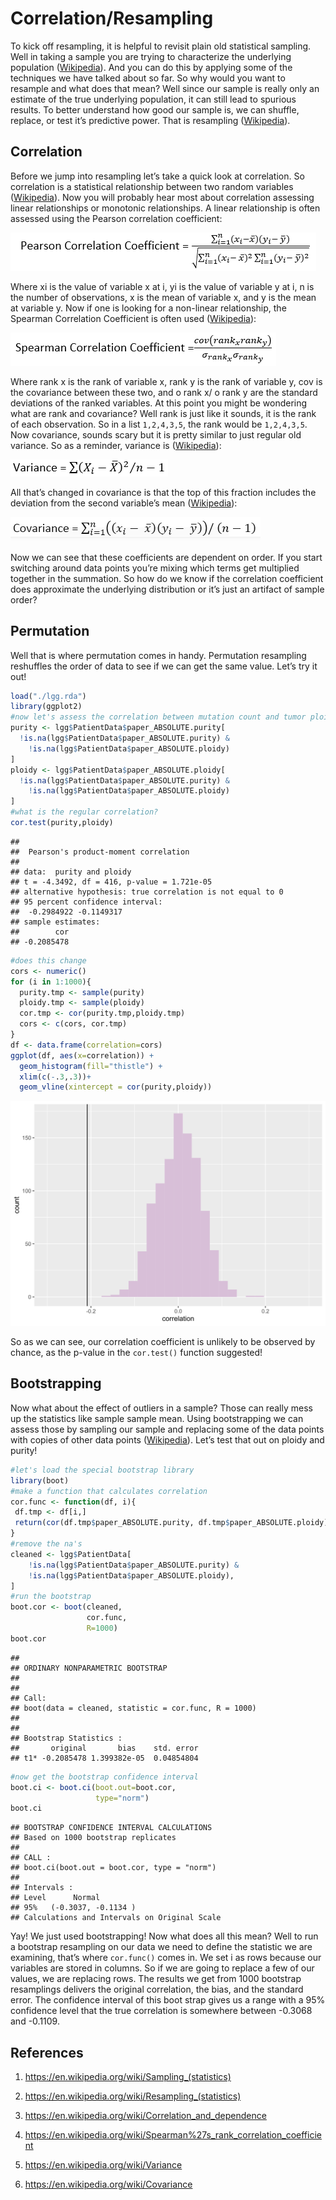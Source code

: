 Correlation/Resampling
================

To kick off resampling, it is helpful to revisit plain old statistical
sampling. Well in taking a sample you are trying to characterize the
underlying population
([Wikipedia](https://en.wikipedia.org/wiki/Sampling_\(statistics\))).
And you can do this by applying some of the techniques we have talked
about so far. So why would you want to resample and what does that mean?
Well since our sample is really only an estimate of the true underlying
population, it can still lead to spurious results. To better understand
how good our sample is, we can shuffle, replace, or test it’s predictive
power. That is resampling
([Wikipedia](https://en.wikipedia.org/wiki/Resampling_\(statistics\))).

## Correlation

Before we jump into resampling let’s take a quick look at correlation.
So correlation is a statistical relationship between two random
variables
([Wikipedia](https://en.wikipedia.org/wiki/Correlation_and_dependence)).
Now you will probably hear most about correlation assessing linear
relationships or monotonic relationships. A linear relationship is often
assessed using the Pearson correlation coefficient:

![pearson](images/pearson.PNG)

Where xi is the value of variable x at i, yi is the value of variable y
at i, n is the number of observations, x is the mean of variable x, and
y is the mean at variable y. Now if one is looking for a non-linear
relationship, the Spearman Correlation Coefficient is often used
([Wikipedia](https://en.wikipedia.org/wiki/Spearman%27s_rank_correlation_coefficient)):

![spearman](images/spearman.PNG)

Where rank x is the rank of variable x, rank y is the rank of variable
y, cov is the covariance between these two, and o rank x/ o rank y are
the standard deviations of the ranked variables. At this point you might
be wondering what are rank and covariance? Well rank is just like it
sounds, it is the rank of each observation. So in a list `1,2,4,3,5`,
the rank would be `1,2,4,3,5`. Now covariance, sounds scary but it is
pretty similar to just regular old variance. So as a reminder, variance
is ([Wikipedia](https://en.wikipedia.org/wiki/Variance)):

![variance](images/variance.PNG)

All that’s changed in covariance is that the top of this fraction
includes the deviation from the second variable’s mean
([Wikipedia](https://en.wikipedia.org/wiki/Covariance)):

![covariance](images/covariance.PNG)

Now we can see that these coefficients are dependent on order. If you
start switching around data points you’re mixing which terms get
multiplied together in the summation. So how do we know if the
correlation coefficient does approximate the underlying distribution or
it’s just an artifact of sample order?

## Permutation

Well that is where permutation comes in handy. Permutation resampling
reshuffles the order of data to see if we can get the same value. Let’s
try it out\!

``` r
load("./lgg.rda")
library(ggplot2)
#now let's assess the correlation between mutation count and tumor ploidy
purity <- lgg$PatientData$paper_ABSOLUTE.purity[
  !is.na(lgg$PatientData$paper_ABSOLUTE.purity) &
    !is.na(lgg$PatientData$paper_ABSOLUTE.ploidy)
]
ploidy <- lgg$PatientData$paper_ABSOLUTE.ploidy[
  !is.na(lgg$PatientData$paper_ABSOLUTE.purity) &
    !is.na(lgg$PatientData$paper_ABSOLUTE.ploidy)
]
#what is the regular correlation?
cor.test(purity,ploidy)
```

    ## 
    ##  Pearson's product-moment correlation
    ## 
    ## data:  purity and ploidy
    ## t = -4.3492, df = 416, p-value = 1.721e-05
    ## alternative hypothesis: true correlation is not equal to 0
    ## 95 percent confidence interval:
    ##  -0.2984922 -0.1149317
    ## sample estimates:
    ##        cor 
    ## -0.2085478

``` r
#does this change
cors <- numeric()
for (i in 1:1000){
  purity.tmp <- sample(purity)
  ploidy.tmp <- sample(ploidy)
  cor.tmp <- cor(purity.tmp,ploidy.tmp)
  cors <- c(cors, cor.tmp)
}
df <- data.frame(correlation=cors)
ggplot(df, aes(x=correlation)) + 
  geom_histogram(fill="thistle") +
  xlim(c(-.3,.3))+
  geom_vline(xintercept = cor(purity,ploidy))
```

![](correlation_resampling_files/figure-gfm/perm-1.svg)<!-- -->

So as we can see, our correlation coefficient is unlikely to be observed by chance,
as the p-value in the `cor.test()` function suggested\!

## Bootstrapping

Now what about the effect of outliers in a sample? Those can really mess
up the statistics like sample sample mean. Using bootstrapping we can
assess those by sampling our sample and replacing some of the data
points with copies of other data points
([Wikipedia](https://en.wikipedia.org/wiki/Resampling_\(statistics\))).
Let’s test that out on ploidy and purity\!

``` r
#let's load the special bootstrap library
library(boot)
#make a function that calculates correlation
cor.func <- function(df, i){
 df.tmp <- df[i,] 
 return(cor(df.tmp$paper_ABSOLUTE.purity, df.tmp$paper_ABSOLUTE.ploidy))
}
#remove the na's
cleaned <- lgg$PatientData[
    !is.na(lgg$PatientData$paper_ABSOLUTE.purity) &
    !is.na(lgg$PatientData$paper_ABSOLUTE.ploidy),
]
#run the bootstrap
boot.cor <- boot(cleaned,
                 cor.func,
                 R=1000)
boot.cor
```

    ## 
    ## ORDINARY NONPARAMETRIC BOOTSTRAP
    ## 
    ## 
    ## Call:
    ## boot(data = cleaned, statistic = cor.func, R = 1000)
    ## 
    ## 
    ## Bootstrap Statistics :
    ##       original       bias    std. error
    ## t1* -0.2085478 1.399382e-05  0.04854804

``` r
#now get the bootstrap confidence interval
boot.ci <- boot.ci(boot.out=boot.cor,
                   type="norm")
boot.ci
```

    ## BOOTSTRAP CONFIDENCE INTERVAL CALCULATIONS
    ## Based on 1000 bootstrap replicates
    ## 
    ## CALL : 
    ## boot.ci(boot.out = boot.cor, type = "norm")
    ## 
    ## Intervals : 
    ## Level      Normal        
    ## 95%   (-0.3037, -0.1134 )  
    ## Calculations and Intervals on Original Scale

Yay\! We just used bootstrapping\! Now what does all this mean? Well to
run a bootstrap resampling on our data we need to define the statistic
we are examining, that’s where `cor.func()` comes in. We set i as rows
because our variables are stored in columns. So if we are going to
replace a few of our values, we are replacing rows. The results we get
from 1000 bootstrap resamplings delivers the original correlation, the
bias, and the standard error. The confidence interval of this boot strap
gives us a range with a 95% confidence level that the true correlation
is somewhere between -0.3068 and -0.1109.

## References

1.  <https://en.wikipedia.org/wiki/Sampling_(statistics)>

2.  <https://en.wikipedia.org/wiki/Resampling_(statistics)>

3.  <https://en.wikipedia.org/wiki/Correlation_and_dependence>

4.  <https://en.wikipedia.org/wiki/Spearman%27s_rank_correlation_coefficient>

5.  <https://en.wikipedia.org/wiki/Variance>

6.  <https://en.wikipedia.org/wiki/Covariance>
